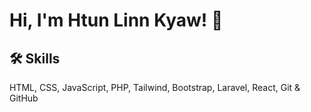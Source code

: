
# Hi, I'm Htun Linn Kyaw! 👋


## 🛠 Skills
HTML, CSS, JavaScript, PHP, Tailwind, Bootstrap, Laravel, React, Git & GitHub
